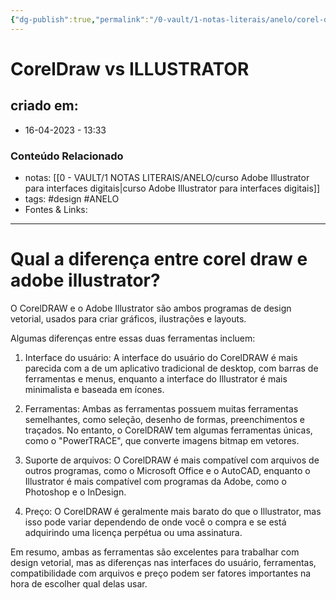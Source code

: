 ```yaml
---
{"dg-publish":true,"permalink":"/0-vault/1-notas-literais/anelo/corel-draw-vs-illustrator/","tags":["design","ANELO"],"dgHomeLink":true,"dgShowLocalGraph":true,"dgShowFileTree":true,"dgEnableSearch":true}
---
```


# CorelDraw vs ILLUSTRATOR

## criado em: 
-  16-04-2023 - 13:33

### Conteúdo Relacionado
- notas: [[0 - VAULT/1 NOTAS LITERAIS/ANELO/curso Adobe Illustrator para interfaces digitais\|curso Adobe Illustrator para interfaces digitais]]
- tags: #design #ANELO
- Fontes & Links: 

---

# Qual a diferença entre corel draw e adobe illustrator?

O CorelDRAW e o Adobe Illustrator são ambos programas de design vetorial, usados para criar gráficos, ilustrações e layouts.

Algumas diferenças entre essas duas ferramentas incluem:

1.  Interface do usuário: A interface do usuário do CorelDRAW é mais parecida com a de um aplicativo tradicional de desktop, com barras de ferramentas e menus, enquanto a interface do Illustrator é mais minimalista e baseada em ícones.
    
2.  Ferramentas: Ambas as ferramentas possuem muitas ferramentas semelhantes, como seleção, desenho de formas, preenchimentos e traçados. No entanto, o CorelDRAW tem algumas ferramentas únicas, como o "PowerTRACE", que converte imagens bitmap em vetores.
    
3.  Suporte de arquivos: O CorelDRAW é mais compatível com arquivos de outros programas, como o Microsoft Office e o AutoCAD, enquanto o Illustrator é mais compatível com programas da Adobe, como o Photoshop e o InDesign.
    
4.  Preço: O CorelDRAW é geralmente mais barato do que o Illustrator, mas isso pode variar dependendo de onde você o compra e se está adquirindo uma licença perpétua ou uma assinatura.
    

Em resumo, ambas as ferramentas são excelentes para trabalhar com design vetorial, mas as diferenças nas interfaces do usuário, ferramentas, compatibilidade com arquivos e preço podem ser fatores importantes na hora de escolher qual delas usar.